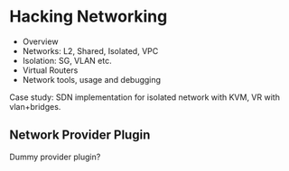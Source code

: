 # Hacking Networking

  - Overview
  - Networks: L2, Shared, Isolated, VPC
  - Isolation: SG, VLAN etc.
  - Virtual Routers
  - Network tools, usage and debugging

Case study:
SDN implementation for isolated network with KVM, VR with vlan+bridges.

## Network Provider Plugin

Dummy provider plugin?
